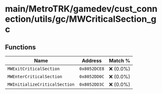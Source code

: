 # main/MetroTRK/gamedev/cust_connection/utils/gc/MWCriticalSection_gc

## Functions

| Name | Address | Match % |
|------|---------|---------|
| `MWExitCriticalSection` | `0x8052DCE8` | :x: (0.0%) |
| `MWEnterCriticalSection` | `0x8052DD0C` | :x: (0.0%) |
| `MWInitializeCriticalSection` | `0x8052DD3C` | :x: (0.0%) |